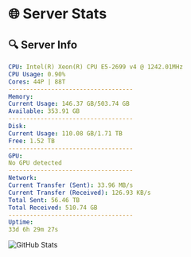 # 🌐 Server Stats
## 🔍 Server Info
```yaml
CPU: Intel(R) Xeon(R) CPU E5-2699 v4 @ 1242.01MHz
CPU Usage: 0.90%
Cores: 44P | 88T
-----------------------------------
Memory:
Current Usage: 146.37 GB/503.74 GB
Available: 353.91 GB
-----------------------------------
Disk:
Current Usage: 110.08 GB/1.71 TB
Free: 1.52 TB
-----------------------------------
GPU:
No GPU detected
-----------------------------------
Network:
Current Transfer (Sent): 33.96 MB/s
Current Transfer (Received): 126.93 KB/s
Total Sent: 56.46 TB
Total Received: 510.74 GB
-----------------------------------
Uptime:
33d 6h 29m 27s
```
![GitHub Stats](https://img.shields.io/badge/Updated-2025-04-10_03:52:16-blue)